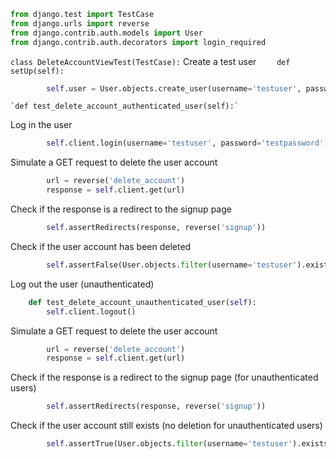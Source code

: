 ```python
from django.test import TestCase
from django.urls import reverse
from django.contrib.auth.models import User
from django.contrib.auth.decorators import login_required
```

`class DeleteAccountViewTest(TestCase):`
Create a test user
`    def setUp(self):`
```python
        self.user = User.objects.create_user(username='testuser', password='testpassword')
```
    `def test_delete_account_authenticated_user(self):`
Log in the user
```python
        self.client.login(username='testuser', password='testpassword')
```
Simulate a GET request to delete the user account
```python
        url = reverse('delete_account')
        response = self.client.get(url)
```
Check if the response is a redirect to the signup page
```python
        self.assertRedirects(response, reverse('signup'))
```
Check if the user account has been deleted
```python
        self.assertFalse(User.objects.filter(username='testuser').exists())
```

Log out the user (unauthenticated)
```python
    def test_delete_account_unauthenticated_user(self):
        self.client.logout()
```
Simulate a GET request to delete the user account
```python
        url = reverse('delete_account')
        response = self.client.get(url)
```
Check if the response is a redirect to the signup page (for unauthenticated users)
```python
        self.assertRedirects(response, reverse('signup'))
```

Check if the user account still exists (no deletion for unauthenticated users)
```python
        self.assertTrue(User.objects.filter(username='testuser').exists())
```
